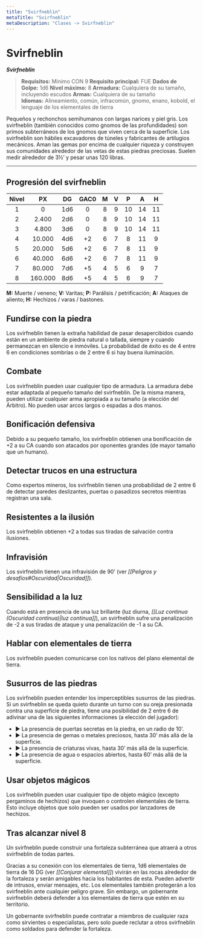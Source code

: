 ```yaml
---
title: "Svirfneblin"
metaTitle: "Svirfneblin"
metaDescription: "Clases -> Svirfneblin"
---
```

# Svirfneblin 

**_Svirfneblin_**

> **Requisitos:** Mínimo CON 9
> **Requisito principal:** FUE
> **Dados de Golpe:** 1d6
> **Nivel máximo:** 8
> **Armadura:** Cualquiera de su tamaño, incluyendo escudos
> **Armas:** Cualquiera de su tamaño
> **Idiomas:** Alineamiento, común, infracomún, gnomo, enano, kobold, el lenguaje de los elementales de tierra

Pequeños y rechonchos semihumanos con largas narices y piel gris. Los svirfneblin (también conocidos como gnomos de las profundidades) son primos subterráneos de los gnomos que viven cerca de la superficie. Los svirfneblin son hábiles excavadores de túneles y fabricantes de artilugios mecánicos. Aman las gemas por encima de cualquier riqueza y construyen sus comunidades alrededor de las vetas de estas piedras preciosas. Suelen medir alrededor de 3½’ y pesar unas 120 libras.

---
## Progresión del svirfneblin

| Nivel |   PX    | DG  | GAC0 | **M** | **V** | **P** | **A** | **H** |
|:-----:|:-------:|:---:|:----:|:-----:|:-----:|:-----:|:-----:|:-----:|
|   1   |    0    | 1d6 |  0   |   8   |   9   |  10   |  14   |  11   |
|   2   |  2.400  | 2d6 |  0   |   8   |   9   |  10   |  14   |  11   |
|   3   |  4.800  | 3d6 |  0   |   8   |   9   |  10   |  14   |  11   |
|   4   | 10.000  | 4d6 |  +2  |   6   |   7   |   8   |  11   |   9   |
|   5   | 20.000  | 5d6 |  +2  |   6   |   7   |   8   |  11   |   9   |
|   6   | 40.000  | 6d6 |  +2  |   6   |   7   |   8   |  11   |   9   |
|   7   | 80.000  | 7d6 |  +5  |   4   |   5   |   6   |   9   |   7   |
|   8   | 160.000 | 8d6 |  +5  |   4   |   5   |   6   |   9   |   7   |

**M:** Muerte / veneno; **V:** Varitas; **P:** Parálisis / petrificación; **A:** Ataques de aliento; **H:** Hechizos / varas / bastones.

## Fundirse con la piedra

Los svirfneblin tienen la extraña habilidad de pasar desapercibidos cuando están en un ambiente de piedra natural o tallada, siempre y cuando permanezcan en silencio e inmóviles. La probabilidad de éxito es de 4 entre 6 en condiciones sombrías o de 2 entre 6 si hay buena iluminación.

## Combate

Los svirfneblin pueden usar cualquier tipo de armadura. La armadura debe estar adaptada al pequeño tamaño del svirfneblin. De la misma manera, pueden utilizar cualquier arma apropiada a su tamaño (a elección del Árbitro). No pueden usar arcos largos o espadas a dos manos.

## Bonificación defensiva

Debido a su pequeño tamaño, los svirfneblin obtienen una bonificación de +2 a su CA cuando son atacados por oponentes grandes (de mayor tamaño que un humano).

## Detectar trucos en una estructura

Como expertos mineros, los svirfneblin tienen una probabilidad de 2 entre 6 de detectar paredes deslizantes, puertas o pasadizos secretos mientras registran una sala.

## Resistentes a la ilusión

Los svirfneblin obtienen +2 a todas sus tiradas de salvación contra ilusiones.

## Infravisión

Los svirfneblin tienen una infravisión de 90’ (ver _[[Peligros y desafíos#Oscuridad|Oscuridad]]_).

## Sensibilidad a la luz

Cuando está en presencia de una luz brillante (luz diurna, _[[Luz continua (Oscuridad continua)|luz continua]]_), un svirfneblin sufre una penalización de -2 a sus tiradas de ataque y una penalización de -1 a su CA.

## Hablar con elementales de tierra

Los svirfneblin pueden comunicarse con los nativos del plano elemental de tierra.

## Susurros de las piedras

Los svirfneblin pueden entender los imperceptibles susurros de las piedras. Si un svirfneblin se queda quieto durante un turno con su oreja presionada contra una superficie de piedra, tiene una posibilidad de 2 entre 6 de adivinar una de las siguientes informaciones (a elección del jugador): 

- ▶ La presencia de puertas secretas en la piedra, en un radio de 10’. 
- ▶ La presencia de gemas o metales preciosos, hasta 30’ más allá de la superficie. 
- ▶ La presencia de criaturas vivas, hasta 30’ más allá de la superficie. 
- ▶ La presencia de agua o espacios abiertos, hasta 60’ más allá de la superficie.

## Usar objetos mágicos

Los svirfneblin pueden usar cualquier tipo de objeto mágico (excepto pergaminos de hechizos) que invoquen o controlen elementales de tierra. Esto incluye objetos que solo pueden ser usados por lanzadores de hechizos.

## Tras alcanzar nivel 8

Un svirfneblin puede construir una fortaleza subterránea que atraerá a otros svirfneblin de todas partes.

Gracias a su conexión con los elementales de tierra, 1d6 elementales de tierra de 16 DG (ver _[[Conjurar elemental]]_) vivirán en las rocas alrededor de la fortaleza y serán amigables hacia los habitantes de esta. Pueden advertir de intrusos, enviar mensajes, etc. Los elementales también protegerán a los svirfneblin ante cualquier peligro grave. Sin embargo, un gobernante svirfneblin deberá defender a los elementales de tierra que estén en su territorio.

Un gobernante svirfneblin puede contratar a miembros de cualquier raza como sirvientes o especialistas, pero solo puede reclutar a otros svirfneblin como soldados para defender la fortaleza.